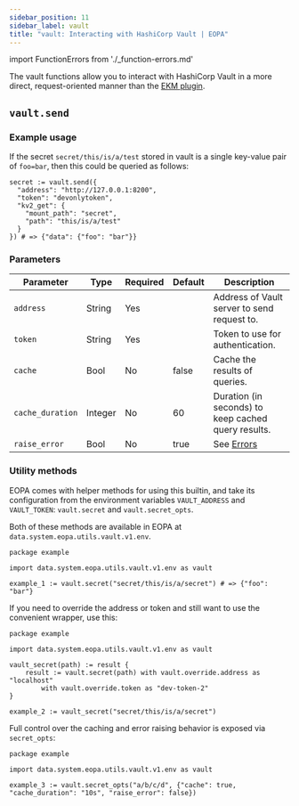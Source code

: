 ```yaml
---
sidebar_position: 11
sidebar_label: vault
title: "vault: Interacting with HashiCorp Vault | EOPA"
---
```


import FunctionErrors from './_function-errors.md'

The vault functions allow you to interact with HashiCorp Vault in a more direct,
request-oriented manner than the [EKM plugin](/enterprise-opa/reference/configuration/using-secrets/from-hashicorp-vault).


## `vault.send`


### Example usage

If the secret `secret/this/is/a/test` stored in vault is a single key-value pair of
`foo=bar`, then this could be queried as follows:

```rego
secret := vault.send({
  "address": "http://127.0.0.1:8200",
  "token": "devonlytoken",
  "kv2_get": {
    "mount_path": "secret",
    "path": "this/is/a/test"
  }
}) # => {"data": {"foo": "bar"}}
```


### Parameters

| Parameter | Type | Required | Default | Description |
| --- | --- | --- | --- | --- |
| `address` | String | Yes |  | Address of Vault server to send request to. |
| `token` | String | Yes |  | Token to use for  authentication. |
| `cache` | Bool | No | false | Cache the results of queries. |
| `cache_duration` | Integer | No | 60 | Duration (in seconds) to keep cached query results. |
| `raise_error` | Bool | No | true | See [Errors](#errors) |

<FunctionErrors />


### Utility methods

EOPA comes with helper methods for using this builtin, and take its configuration
from the environment variables `VAULT_ADDRESS` and `VAULT_TOKEN`: `vault.secret` and `vault.secret_opts`.

Both of these methods are available in EOPA at `data.system.eopa.utils.vault.v1.env`.

```rego
package example

import data.system.eopa.utils.vault.v1.env as vault

example_1 := vault.secret("secret/this/is/a/secret") # => {"foo": "bar"}
```

If you need to override the address or token and still want to use the convenient wrapper,
use this:

```rego
package example

import data.system.eopa.utils.vault.v1.env as vault

vault_secret(path) := result {
	result := vault.secret(path) with vault.override.address as "localhost"
		with vault.override.token as "dev-token-2"
}

example_2 := vault_secret("secret/this/is/a/secret")
```

Full control over the caching and error raising behavior is exposed via `secret_opts`:

```rego
package example

import data.system.eopa.utils.vault.v1.env as vault

example_3 := vault.secret_opts("a/b/c/d", {"cache": true, "cache_duration": "10s", "raise_error": false})
```
